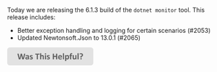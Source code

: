 Today we are releasing the 6.1.3 build of the `dotnet monitor` tool. This release includes:

- Better exception handling and logging for certain scenarios (#2053)
- Updated Newtonsoft.Json to 13.0.1 (#2065)

[<img src=/images/WasThisHelpful.png width="200"/>](https://www.research.net/r/DGDQWXH?src=releaseNotes)
